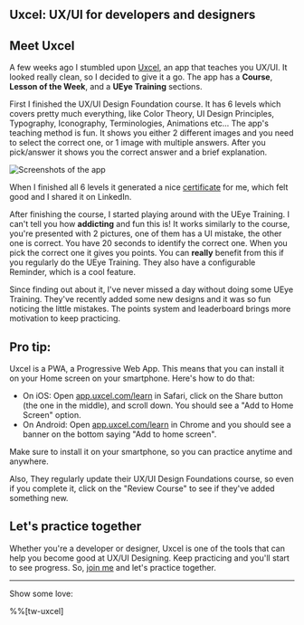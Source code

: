 ## Uxcel: UX/UI for developers and designers

## Meet Uxcel

A few weeks ago I stumbled upon [Uxcel](https://uxcel.com/), an app that teaches you UX/UI. It looked really clean, so I decided to give it a go. The app has a **Course**, **Lesson of the Week**, and a **UEye Training** sections.

First I finished the UX/UI Design Foundation course. It has 6 levels which covers pretty much everything, like Color Theory, UI Design Principles, Typography, Iconography, Terminologies, Animations etc... The app's teaching method is fun. It shows you either 2 different images and you need to select the correct one, or 1 image with multiple answers. After you pick/answer it shows you the correct answer and a brief explanation.

![Screenshots of the app](https://cdn.hashnode.com/res/hashnode/image/upload/v1600011317011/sbjpDJUin.png)

When I finished all 6 levels it generated a nice [certificate](https://certificates.uxcel.com/DP1AFJPVJJHL) for me, which felt good and I shared it on LinkedIn.

After finishing the course, I started playing around with the UEye Training. I can't tell you how **addicting** and fun this is! It works similarly to the course, you're presented with 2 pictures, one of them has a UI mistake, the other one is correct. You have 20 seconds to identify the correct one. When you pick the correct one it gives you points. You can **really** benefit from this if you regularly do the UEye Training. They also have a configurable Reminder, which is a cool feature.

Since finding out about it, I've never missed a day without doing some UEye Training. They've recently added some new designs and it was so fun noticing the little mistakes. The points system and leaderboard brings more motivation to keep practicing.

## Pro tip:
Uxcel is a PWA, a Progressive Web App. This means that you can install it on your Home screen on your smartphone. Here's how to do that:
* On iOS: Open [app.uxcel.com/learn](https://app.uxcel.com/learn) in Safari, click on the Share button (the one in the middle), and scroll down. You should see a "Add to Home Screen" option.
* On Android: Open [app.uxcel.com/learn](https://app.uxcel.com/learn) in Chrome and you should see a banner on the bottom saying "Add to home screen".

Make sure to install it on your smartphone, so you can practice anytime and anywhere.

Also, They regularly update their UX/UI Design Foundations course, so even if you complete it, click on the "Review Course" to see if they've added something new.

## Let's practice together

Whether you're a developer or designer, Uxcel is one of the tools that can help you become good at UX/UI Designing. Keep practicing and you'll start to see progress. So, [join me](https://uxcel.com?invite=9DUE0MRLSJTU) and let's practice together.

---

>
Show some love:

%%[tw-uxcel]